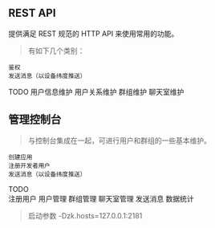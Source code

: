 ## REST API

提供满足 REST 规范的 HTTP API 来使用常用的功能。

>有如下几个类别：

    鉴权
    发送消息（以设备纬度推送）
TODO
    用户信息维护
    用户关系维护
    群组维护
    聊天室维护
    
## 管理控制台
>与控制台集成在一起，可进行用户和群组的一些基本维护。

    创建应用
    注册开发者用户
    发送消息（以设备纬度推送）
TODO    
    注册用户
    用户管理
    群组管理
    聊天室管理
    发送消息
    数据统计
    
>启动参数 -Dzk.hosts=127.0.0.1:2181